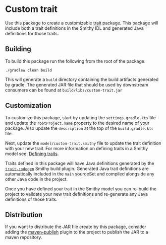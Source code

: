 # Custom trait
Use this package to create a customizable [trait](https://smithy.io/2.0/spec/model.html#traits) package. This 
package will include both a trait definitions in the Smithy IDL and generated Java definitions for those traits. 

## Building
To build this package run the following from the root of the package:

```console
./gradlew clean build
```

This will generate a `build` directory containing the build artifacts generated by
gradle. The generated JAR file that should be used by downstream consumers can be
found at `build/libs/custom-trait.jar`


## Customization
To customize this package, start by updating the `settings.gradle.kts` file and update
the `rootProject.name` property to the desired name of your package. Also update the 
`description` at the top of the `build.gradle.kts` file.

Next, update the `model/custom-trait.smithy` file to update the trait definition with your
new trait. For more information on defining traits in a Smithy model see: [Defining traits](https://smithy.io/2.0/spec/model.html?highlight=annotation#defining-traits). 

Traits defined in this package will have Java definitions generated by the [`trait-codegen`](https://github.com/smithy-lang/smithy/tree/main/smithy-trait-codegen) Smithy build plugin. 
Generated Java trait definitions are automatically included in the `main` sourceSet and compiled alongside any other 
Java code in the project.

Once you have defined your trait in the Smithy model you can re-build the project to validate your new trait definitions and 
re-generate any Java definitions of those traits.

## Distribution
If you want to distribute the JAR file create by this package, consider adding the
[maven-publish](https://docs.gradle.org/current/userguide/publishing_maven.html) plugin to the project to publish the JAR to a maven repository.
